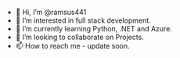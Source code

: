 - 👋 Hi, I’m @ramsus441
- 👀 I’m interested in full stack development.
- 🌱 I’m currently learning Python, .NET and Azure.
- 💞️ I’m looking to collaborate on Projects.
- 📫 How to reach me - update soon. 

<!---
ramsus441/ramsus441 is a ✨ special ✨ repository because its `README.md` (this file) appears on your GitHub profile.
You can click the Preview link to take a look at your changes.
--->
